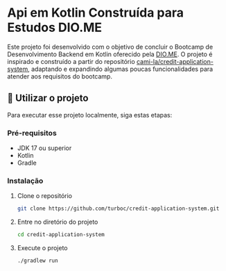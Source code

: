 # Api em Kotlin Construída para Estudos DIO.ME

Este projeto foi desenvolvido com o objetivo de concluir o Bootcamp de Desenvolvimento Backend em Kotlin oferecido pela [DIO.ME](https://dio.me/). 
O projeto é inspirado e construído a partir do repositório [cami-la/credit-application-system](https://github.com/cami-la/credit-application-system), 
adaptando e expandindo algumas poucas funcionalidades para atender aos requisitos do bootcamp.

## 🚀 Utilizar o projeto

Para executar esse projeto localmente, siga estas etapas:

### Pré-requisitos
- JDK 17 ou superior
- Kotlin
- Gradle

### Instalação

1. Clone o repositório
   ```sh
   git clone https://github.com/turboc/credit-application-system.git

2. Entre no diretório do projeto
   ```sh
   cd credit-application-system
3. Execute o projeto
   ```sh
   ./gradlew run